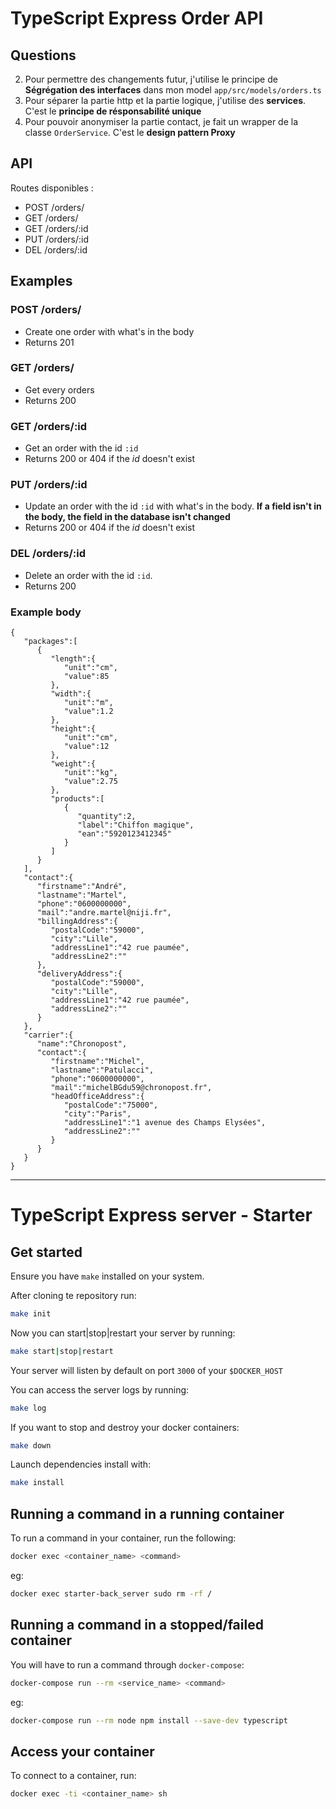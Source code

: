# TypeScript Express Order API
## Questions
2. Pour permettre des changements futur, j'utilise le principe de **Ségrégation des interfaces** dans mon model `app/src/models/orders.ts`
3. Pour séparer la partie http et la partie logique, j'utilise des **services**. C'est le **principe de résponsabilité unique**
4. Pour pouvoir anonymiser la partie contact, je fait un wrapper de la classe `OrderService`. C'est le **design pattern Proxy**

## API
Routes disponibles : 
- POST /orders/
- GET /orders/
- GET /orders/:id
- PUT /orders/:id
- DEL /orders/:id
## Examples
### POST /orders/
- Create one order with what's in the body
- Returns 201
### GET /orders/
- Get every orders
- Returns 200
### GET /orders/:id
- Get an order with the id `:id`
- Returns 200 or 404 if the *id* doesn't exist
### PUT /orders/:id
- Update an order with the id `:id` with what's in the body. **If a field isn't in the body, the field in the database isn't changed**
- Returns 200 or 404 if the *id* doesn't exist
### DEL /orders/:id
- Delete an order with the id `:id`. 
- Returns 200
### Example body
```
{ 
   "packages":[ 
      { 
         "length":{ 
            "unit":"cm",
            "value":85
         },
         "width":{ 
            "unit":"m",
            "value":1.2
         },
         "height":{ 
            "unit":"cm",
            "value":12
         },
         "weight":{ 
            "unit":"kg",
            "value":2.75
         },
         "products":[ 
            { 
               "quantity":2,
               "label":"Chiffon magique",
               "ean":"5920123412345"
            }
         ]
      }
   ],
   "contact":{ 
      "firstname":"André",
      "lastname":"Martel",
      "phone":"0600000000",
      "mail":"andre.martel@niji.fr",
      "billingAddress":{ 
         "postalCode":"59000",
         "city":"Lille",
         "addressLine1":"42 rue paumée",
         "addressLine2":""
      },
      "deliveryAddress":{ 
         "postalCode":"59000",
         "city":"Lille",
         "addressLine1":"42 rue paumée",
         "addressLine2":""
      }
   },
   "carrier":{ 
      "name":"Chronopost",
      "contact":{ 
         "firstname":"Michel",
         "lastname":"Patulacci",
         "phone":"0600000000",
         "mail":"michelBGdu59@chronopost.fr",
         "headOfficeAddress":{ 
            "postalCode":"75000",
            "city":"Paris",
            "addressLine1":"1 avenue des Champs Elysées",
            "addressLine2":""
         }
      }
   }
}
```

---



# TypeScript Express server - Starter

## Get started

Ensure you have `make` installed on your system.

After cloning te repository run:
```bash
make init
```

Now you can start|stop|restart your server by running:
```bash
make start|stop|restart
```

Your server will listen by default on port `3000` of your `$DOCKER_HOST`

You can access the server logs by running:
```bash
make log
```

If you want to stop and destroy your docker containers:
```bash
make down
```

Launch dependencies install with:
```bash
make install
```

## Running a command in a running container

To run a command in your container, run the following:
```bash
docker exec <container_name> <command>
```
eg:

```bash
docker exec starter-back_server sudo rm -rf /
```

## Running a command in a stopped/failed container

You will have to run a command through `docker-compose`:
```bash
docker-compose run --rm <service_name> <command>
```
eg:

```bash
docker-compose run --rm node npm install --save-dev typescript
```

## Access your container

To connect to a container, run:
```bash
docker exec -ti <container_name> sh
```
